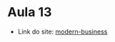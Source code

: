 # Aula 13

- Link do site: <a href="https://startbootstrap.com/previews/modern-business">modern-business</a>
